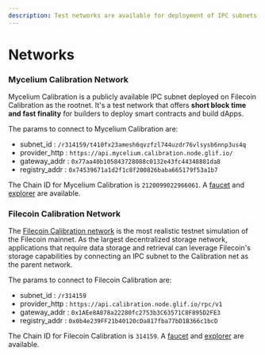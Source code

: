 ```yaml
---
description: Test networks are available for deployment of IPC subnets.
---
```


# Networks

### Mycelium Calibration Network

Mycelium Calibration is a publicly available IPC subnet deployed on Filecoin Calibration as the rootnet. It's a test network that offers **short block time and fast finality** for builders to deploy smart contracts and build dApps.

The params to connect to Mycelium Calibration are:

* subnet\_id : `/r314159/t410fx23amesh6qvzfzl744uzdr76vlsysb6nnp3us4q`
* provider\_http : `https://api.mycelium.calibration.node.glif.io/`
* gateway\_addr : `0x77aa40b105843728088c0132e43fc44348881da8`
* registry\_addr : `0x74539671a1d2f1c8f200826baba665179f53a1b7`

The Chain ID for Mycelium Calibration is `2120099022966061`. A [faucet](https://faucet.mycelium.calibration.node.glif.io/) and [explorer](https://explorer.mycelium.calibration.node.glif.io/) are available.

### Filecoin Calibration Network

The [Filecoin Calibration network](https://docs.filecoin.io/networks/calibration) is the most realistic testnet simulation of the Filecoin mainnet. As the largest decentralized storage network, applications that require data storage and retrieval can leverage Filecoin's storage capabilities by connecting an IPC subnet to the Calibration net as the parent network.

The params to connect to Filecoin Calibration are:

* subnet\_id : `/r314159`
* provider\_http : `https://api.calibration.node.glif.io/rpc/v1`
* gateway\_addr : `0x1AEe8A878a22280fc2753b3C63571C8F895D2FE3`
* registry\_addr : `0x0b4e239FF21b40120cDa817fba77bD1B366c1bcD`

The Chain ID for Filecoin Calibration is `314159`. A [faucet](https://faucet.calibration.fildev.network/) and [explorer](https://calibration.filfox.info/en) are available.
